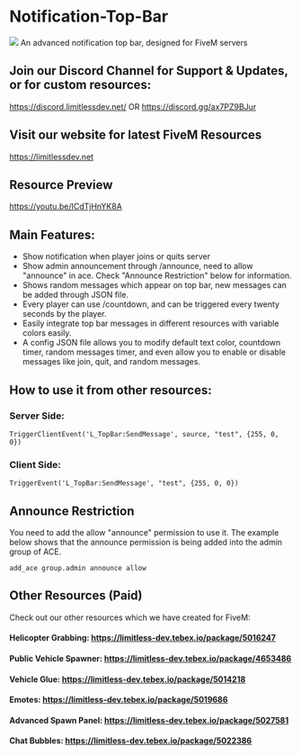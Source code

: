 # Notification-Top-Bar
![](https://s7.gifyu.com/images/topbarfeatured.gif)
An advanced notification top bar, designed for FiveM servers

## Join our Discord Channel for Support & Updates, or for custom resources:
https://discord.limitlessdev.net/
OR
https://discord.gg/ax7PZ9BJur

## Visit our website for latest FiveM Resources
https://limitlessdev.net

## Resource Preview
https://youtu.be/ICdTjHnYK8A

## Main Features:
- Show notification when player joins or quits server
- Show admin announcement through /announce, need to allow "announce" in ace. Check "Announce Restriction" below for information.
- Shows random messages which appear on top bar, new messages can be added through JSON file.
- Every player can use /countdown, and can be triggered every twenty seconds by the player.
- Easily integrate top bar messages in different resources with variable colors easily.
- A config JSON file allows you to modify default text color, countdown timer, random messages timer, and even allow you to enable or disable messages like join, quit, and random messages.

## How to use it from other resources:
### Server Side:
```
TriggerClientEvent('L_TopBar:SendMessage', source, "test", {255, 0, 0})
```

### Client Side: 
```
TriggerEvent('L_TopBar:SendMessage', "test", {255, 0, 0})
```
## Announce Restriction
You need to add the allow "announce" permission to use it. The example below shows that the announce permission is being added into the admin group of ACE.
```
add_ace group.admin announce allow
```

## Other Resources (Paid)
Check out our other resources which we have created for FiveM:
#### Helicopter Grabbing: https://limitless-dev.tebex.io/package/5016247
#### Public Vehicle Spawner: https://limitless-dev.tebex.io/package/4653486
#### Vehicle Glue: https://limitless-dev.tebex.io/package/5014218
#### Emotes: https://limitless-dev.tebex.io/package/5019686
#### Advanced Spawn Panel: https://limitless-dev.tebex.io/package/5027581
#### Chat Bubbles: https://limitless-dev.tebex.io/package/5022386
